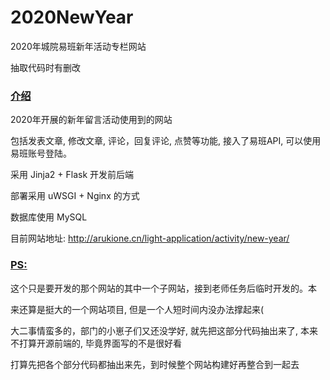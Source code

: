 # 2020NewYear
 2020年城院易班新年活动专栏网站

抽取代码时有删改

### [介绍](#介绍)

2020年开展的新年留言活动使用到的网站

包括发表文章, 修改文章, 评论，回复评论, 点赞等功能, 接入了易班API, 可以使用易班账号登陆。

采用 Jinja2 + Flask 开发前后端

部署采用 uWSGI + Nginx 的方式

数据库使用 MySQL

目前网站地址: <http://arukione.cn/light-application/activity/new-year/>

### [PS:](#PS:)

这个只是要开发的那个网站的其中一个子网站，接到老师任务后临时开发的。本

来还算是挺大的一个网站项目, 但是一个人短时间内没办法撑起来(

大二事情蛮多的，部门的小崽子们又还没学好, 就先把这部分代码抽出来了, 本来不打算开源前端的, 毕竟界面写的不是很好看

打算先把各个部分代码都抽出来先，到时候整个网站构建好再整合到一起去





